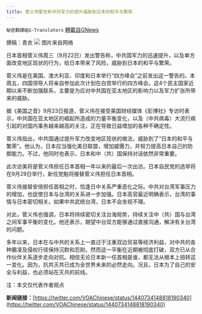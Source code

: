 ```yaml
---
title: 菅义伟警告称中共军力的提升威胁到日本的和平与繁荣
---
```

`秘密翻譯組G-Translators` [轉載自GNews](https://gnews.org/zh-hans/1549260/)

撰稿：青衣
![](https://assets.gnews.org/wp-content/uploads/2021/09/图片1-71.png)
图片来自网络

日本首相菅义伟周三（9月22日）发出警告称，中共国军力的迅速提升，以及单方面改变地区现状的行为，给日本带来了风险，威胁到日本的和平与繁荣。

菅义伟是在美国、澳大利亚、印度和日本举行“四方峰会”之前发出这一警告的。本周五，四国领导人将亲自参加此次计划在白宫举行的四方峰会。这4个民主国家近期以来不断加强联系，主要是为应对中共国在亚太地区的影响力以及军力扩张所带来的威胁。

据《美国之音》9月23日报道，菅义伟在接受美国财经媒体《彭博社》专访时表示，中共国在亚太地区的崛起所造成的力量平衡变化，以及（中共病毒）大流行病引起的对国内事务越来越高的关注，正在导致日益增加的各种不确定性。

菅义伟指出，中共国通过提升军力改变地区现状的做法，威胁到了“日本的和平与繁荣”。他认为，日本应当强化美日联盟，增加威慑力，并努力提高日本自己的防御能力。不过，他同时也表示，日本和中（共）国保持对话依然非常重要。

此次访美将是菅义伟担任日本首相一年以来的最后一次出访。日本自民党的选举将在9月29日举行，新任党魁将接替菅义伟担任日本首相。

菅义伟接替安倍担任首相之时，恰逢日中关系严重恶化之际。中共对台湾军事压力的增加，也促使日本与台湾的关系进一步加强。日本高官最近明确表示，台湾的事情与日本密切相关。如果中共武统台湾，日本不会坐视不理。

对此，菅义伟也强调，日本将持续密切关注台海局势，持续关注中（共）国与台湾之间军事平衡的变化。他还表示，期望中台双方能够通过直接沟通，解决有关台湾的问题。

多年以来，日本在与中共的关系上一直过于注重双边贸易等经济利益，对中共的各种霸凌及侵权行径保持沉默和忍耐。然而这一平衡在近期被彻底打破，双方已从合作伙伴关系逐步走向对抗。相信无论日本新一任首相是谁，都无法从根本上扭转这一变化。因为，抗共灭共已成为全世界未来的必然走向。况且，日本为了自己的安全与利益，也必须站在灭共的前线。

注：本文仅代表作者观点

**新闻链接：**[https://twitter.com/VOAChinese/status/1440734148818190340](https://twitter.com/VOAChinese/status/1440734148818190340)
